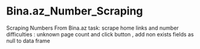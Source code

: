 # Bina.az_Number_Scraping
Scraping Numbers From Bina.az
task: scrape home links and number
difficulties : unknown page count and click button , add non exists fields as null to data frame
